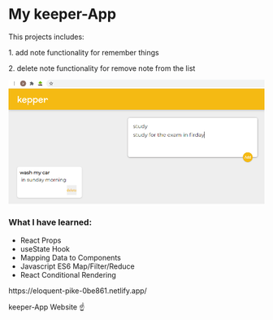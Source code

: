
<h1>My keeper-App</h1>
<p> This projects includes:</p>
<p> 1. add note functionality for remember things </p>
<p> 2. delete note functionality for remove note from the list</p>
<img src="images/img1.PNG" />
<h3>What I have learned:</h3>
<ul>
  <li>React Props</li>  
  <li>useState Hook</li>  
  <li>Mapping Data to Components</li>  
  <li>Javascript ES6 Map/Filter/Reduce</li>  
  <li>React Conditional Rendering</li>  
</ul>
https://eloquent-pike-0be861.netlify.app/
<p> keeper-App Website &#x261D;</p>

